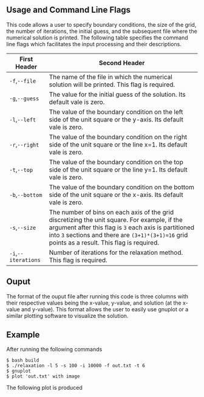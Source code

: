 ## Usage and Command Line Flags
This code allows a user to specify boundary conditions, the size of the grid, the number of iterations, the initial guess, and the subsequent file where the numerical solution is printed.  The following table specifies the command line flags which facilitates the input processing and their descriptions.

| First Header  | Second Header |
| ------------- | ------------- |
| `-f`,`--file`  | The name of the file in which the numerical solution will be printed.  This flag is required.|
| `-g`,`--guess`  | The value for the initial guess of the solution. Its default vale is zero.|
| `-l`,`--left`  | The value of the boundary condition on the left side of the unit square or the y-axis. Its default vale is zero.|
| `-r`,`--right`  | The value of the boundary condition on the right side of the unit square or the line x=1.  Its default vale is zero.|
| `-t`,`--top`  | The value of the boundary condition on the top side of the unit square or the line y=1. Its default vale is zero.|
| `-b`,`--bottom`  | The value of the boundary condition on the bottom side of the unit square or the x-axis. Its default vale is zero.|
| `-s`,`--size`  | The number of bins on each axis of the grid discretizing the unit square.  For example, if the argument after this flag is `3` each axis is partitioned into `3` sections and there are `(3+1)*(3+1)=16` grid points as a result.  This flag is required.|
| `-i`,`--iterations`  | Number of iterations for the relaxation method.  This flag is required.|

## Ouput
The format of the ouput file after running this code is three columns with their respective values being the x-value, y-value, and solution (at the x-value and y-value).  This format allows the user to easily use gnuplot or a similar plotting software to visualize the solution. 

## Example
After running the following commands
```
$ bash build
$ ./relaxation -l 5 -s 100 -i 10000 -f out.txt -t 6
$ gnuplot
$ plot 'out.txt' with image
```
The following plot is produced

